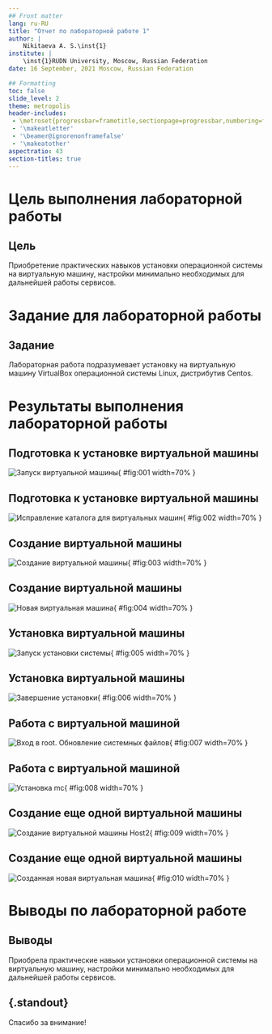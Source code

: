 ```yaml
---
## Front matter
lang: ru-RU
title: "Отчет по лабораторной работе 1"
author: |
	Nikitaeva A. S.\inst{1}
institute: |
	\inst{1}RUDN University, Moscow, Russian Federation
date: 16 September, 2021 Moscow, Russian Federation

## Formatting
toc: false
slide_level: 2
theme: metropolis
header-includes: 
 - \metroset{progressbar=frametitle,sectionpage=progressbar,numbering=fraction}
 - '\makeatletter'
 - '\beamer@ignorenonframefalse'
 - '\makeatother'
aspectratio: 43
section-titles: true
---
```


# **Цель выполнения лабораторной работы**

## Цель

Приобретение практических навыков установки операционной системы на виртуальную машину, настройки минимально необходимых для дальнейшей работы сервисов.

# **Задание для лабораторной работы**

## Задание

Лабораторная работа подразумевает установку на виртуальную машину VirtualBox операционной системы Linux, дистрибутив Centos.

# **Результаты выполнения лабораторной работы**

## Подготовка к установке виртуальной машины

![Запуск виртуальной машины](image/2.png){ #fig:001 width=70% }

## Подготовка к установке виртуальной машины

![Исправление каталога для виртуальных машин](image/3.png){ #fig:002 width=70% }

## Создание виртуальной машины

![Создание виртуальной машины](image/4.png){ #fig:003 width=70% }

## Создание виртуальной машины

![Новая виртуальная машина](image/6.png){ #fig:004 width=70% }

## Установка виртуальной машины

![Запуск установки системы](image/10.png){ #fig:005 width=70% }

## Установка виртуальной машины

![Завершение установки](image/20.png){ #fig:006 width=70% }

## Работа с виртуальной машиной

![Вход в root. Обновление системных файлов](image/24.png){ #fig:007 width=70% }

## Работа с виртуальной машиной

![Установка mc](image/25.png){ #fig:008 width=70% }

## Создание еще одной виртуальной машины

![Создание виртуальной машины Host2](image/28.png){ #fig:009 width=70% }

## Создание еще одной виртуальной машины

![Созданная новая виртуальная машина](image/29.png){ #fig:010 width=70% }

# **Выводы по лабораторной работе**

## Выводы

Приобрела практические навыки установки операционной системы на виртуальную машину, настройки минимально необходимых для дальнейшей работы сервисов.

## {.standout}

Спасибо за внимание!